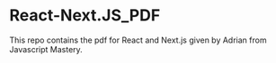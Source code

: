 # React-Next.JS_PDF
This repo contains the pdf for React and Next.js given by Adrian from Javascript Mastery.
